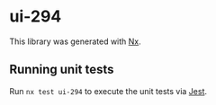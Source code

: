 # ui-294

This library was generated with [Nx](https://nx.dev).

## Running unit tests

Run `nx test ui-294` to execute the unit tests via [Jest](https://jestjs.io).
